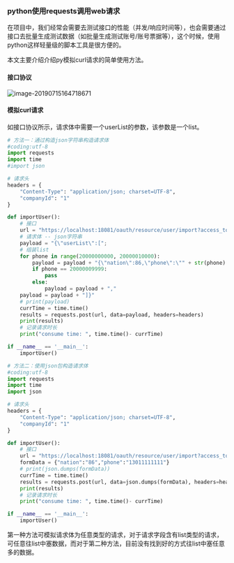 ### python使用requests调用web请求

在项目中，我们经常会需要去测试接口的性能（并发/响应时间等），也会需要通过接口去批量生成测试数据（如批量生成测试账号/账号票据等），这个时候，使用python这样轻量级的脚本工具是很方便的。

本文主要介绍介绍py模拟curl请求的简单使用方法。

#### 接口协议

![image-20190715164718671](http://ww3.sinaimg.cn/large/006tNc79gy1g50mcqubrzj30to0qm77t.jpg)

#### 模拟curl请求

如接口协议所示，请求体中需要一个userList的参数，该参数是一个list。

```python
# 方法一：通过构造json字符串构造请求体
#coding:utf-8
import requests
import time
#import json

# 请求头
headers = {
	"Content-Type": "application/json; charset=UTF-8",
	"companyId": "1"
}

def importUser():
    # 接口
	url = "https://localhost:18081/oauth/resource/user/import?access_token=a07ae252-8f05-4063-84f3-5341a6d10d02"
    # 请求体 -- json字符串
	payload = "{\"userList\":[";
    # 组装list
	for phone in range(20000000000, 20000010000):
		payload = payload + "{\"nation\":86,\"phone\":\"" + str(phone) + "\"}"
		if phone == 20000009999:
			pass
		else:
			payload = payload + ","
	payload = payload + "]}"
	# print(payload)
	currTime = time.time()
	results = requests.post(url, data=payload, headers=headers)
	print(results)
    # 记录请求时长
	print("consume time: ", time.time()- currTime)

if __name__ == '__main__':
	importUser()
```

```python
# 方法二：使用json包构造请求体
#coding:utf-8
import requests
import time
import json

# 请求头
headers = {
	"Content-Type": "application/json; charset=UTF-8",
	"companyId": "1"
}

def importUser():
    # 接口
	url = "https://localhost:18081/oauth/resource/user/import?access_token=a07ae252-8f05-4063-84f3-5341a6d10d02"
    formData = {"nation":"86","phone":"13011111111"}
	# print(json.dumps(formData))
	currTime = time.time()
	results = requests.post(url, data=json.dumps(formData), headers=headers)
	print(results)
    # 记录请求时长
	print("consume time: ", time.time()- currTime)

if __name__ == '__main__':
	importUser()
```

第一种方法可模拟请求体为任意类型的请求，对于请求字段含有list类型的请求，可任意往list中塞数据，而对于第二种方法，目前没有找到好的方式往list中塞任意多的数据。

